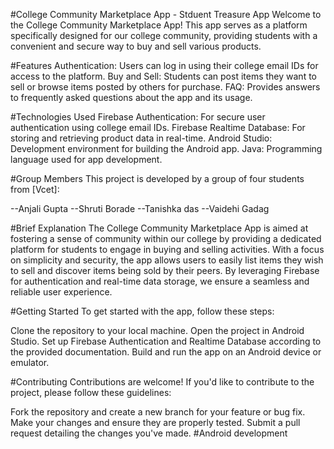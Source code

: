 #College Community Marketplace App - Stduent Treasure App
Welcome to the College Community Marketplace App! This app serves as a platform specifically designed for our college community, providing students with a convenient and secure way to buy and sell various products.

#Features
Authentication: Users can log in using their college email IDs for access to the platform.
Buy and Sell: Students can post items they want to sell or browse items posted by others for purchase.
FAQ: Provides answers to frequently asked questions about the app and its usage.

#Technologies Used
Firebase Authentication: For secure user authentication using college email IDs.
Firebase Realtime Database: For storing and retrieving product data in real-time.
Android Studio: Development environment for building the Android app.
Java: Programming language used for app development.


#Group Members
This project is developed by a group of four students from [Vcet]:

--Anjali Gupta 
--Shruti Borade 
--Tanishka das 
--Vaidehi Gadag 



#Brief Explanation
The College Community Marketplace App is aimed at fostering a sense of community within our college by providing a dedicated platform for students to engage in buying and selling activities. With a focus on simplicity and security, the app allows users to easily list items they wish to sell and discover items being sold by their peers. By leveraging Firebase for authentication and real-time data storage, we ensure a seamless and reliable user experience.

#Getting Started
To get started with the app, follow these steps:

Clone the repository to your local machine.
Open the project in Android Studio.
Set up Firebase Authentication and Realtime Database according to the provided documentation.
Build and run the app on an Android device or emulator.

#Contributing
Contributions are welcome! If you'd like to contribute to the project, please follow these guidelines:

Fork the repository and create a new branch for your feature or bug fix.
Make your changes and ensure they are properly tested.
Submit a pull request detailing the changes you've made.
#Android development

